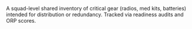 A squad-level shared inventory of critical gear (radios, med kits, batteries) intended for distribution or redundancy. Tracked via readiness audits and ORP scores.